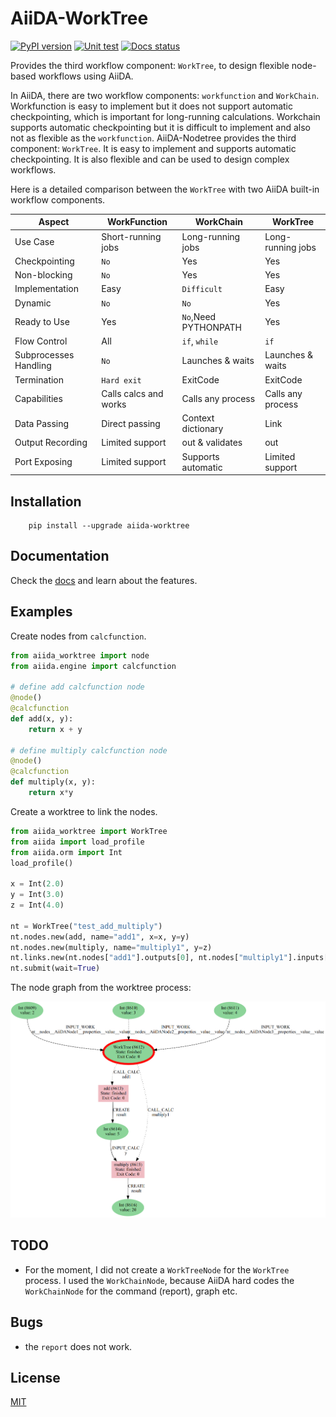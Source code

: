 # AiiDA-WorkTree
[![PyPI version](https://badge.fury.io/py/aiida-worktree.svg)](https://badge.fury.io/py/aiida-worktree)
[![Unit test](https://github.com/superstar54/aiida-worktree/actions/workflows/ci.yaml/badge.svg)](https://github.com/superstar54/aiida-worktree/actions/workflows/ci.yaml)
[![Docs status](https://readthedocs.org/projects/aiida-worktree/badge)](http://aiida-worktree.readthedocs.io/)

Provides the third workflow component: `WorkTree`, to design flexible node-based workflows using AiiDA.

In AiiDA, there are two workflow components: `workfunction` and `WorkChain`. Workfunction is easy to implement but it does not support automatic checkpointing, which is important for long-running calculations. Workchain supports automatic checkpointing but it is difficult to implement and also not as flexible as the `workfunction`. AiiDA-Nodetree provides the third component: `WorkTree`. It is easy to implement and supports automatic checkpointing. It is also flexible and can be used to design complex workflows.


Here is a detailed comparison between the ``WorkTree`` with two AiiDA built-in workflow components.


| Aspect                   | WorkFunction           | WorkChain              | WorkTree               |
| ------------------------ | ---------------------- | ---------------------- | ---------------------- |
| Use Case                 | Short-running jobs     | Long-running jobs      | Long-running jobs      |
| Checkpointing            | ``No``                 | Yes                    | Yes                    |
| Non-blocking             | ``No``                 | Yes                    | Yes                    |
| Implementation           | Easy                   | ``Difficult``          | Easy                   |
| Dynamic                  | ``No``                 | ``No``                 | Yes                    |
| Ready to Use             | Yes                    | ``No``,Need PYTHONPATH | Yes                    |
| Flow Control             | All                    | `if`, `while`          | `if`                   |
| Subprocesses Handling    | ``No``                 | Launches & waits       | Launches & waits       |
| Termination              | ``Hard exit``          | ExitCode               | ExitCode               |
| Capabilities             | Calls calcs and works  | Calls any process      | Calls any process      |
| Data Passing             | Direct passing         | Context dictionary     | Link                   |
| Output Recording         | Limited support        | out & validates        | out                    |
| Port Exposing            | Limited support        | Supports automatic     | Limited support        |



## Installation

```console
    pip install --upgrade aiida-worktree
```


## Documentation
Check the [docs](https://aiida-worktree.readthedocs.io/en/latest/) and learn about the features.

## Examples

Create nodes from `calcfunction`.

```python
from aiida_worktree import node
from aiida.engine import calcfunction

# define add calcfunction node
@node()
@calcfunction
def add(x, y):
    return x + y

# define multiply calcfunction node
@node()
@calcfunction
def multiply(x, y):
    return x*y

```

Create a worktree to link the nodes.

```python
from aiida_worktree import WorkTree
from aiida import load_profile
from aiida.orm import Int
load_profile()

x = Int(2.0)
y = Int(3.0)
z = Int(4.0)

nt = WorkTree("test_add_multiply")
nt.nodes.new(add, name="add1", x=x, y=y)
nt.nodes.new(multiply, name="multiply1", y=z)
nt.links.new(nt.nodes["add1"].outputs[0], nt.nodes["multiply1"].inputs["x"])
nt.submit(wait=True)
```

The node graph from the worktree process:

<img src="docs/source/_static/images/add_multiply.png"/>


## TODO
- For the moment, I did not create a `WorkTreeNode` for the `WorkTree` process. I used the `WorkChainNode`, because AiiDA hard codes the `WorkChainNode` for the command (report), graph etc.


## Bugs
- the `report` does not work.

## License
[MIT](http://opensource.org/licenses/MIT)
